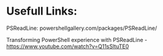 Usefull Links:
===========================
PSReadLine: powershellgallery.com/packages/PSReadLine/


Transforming PowerShell experience with PSReadLine - https://www.youtube.com/watch?v=Q11sSltuTE0